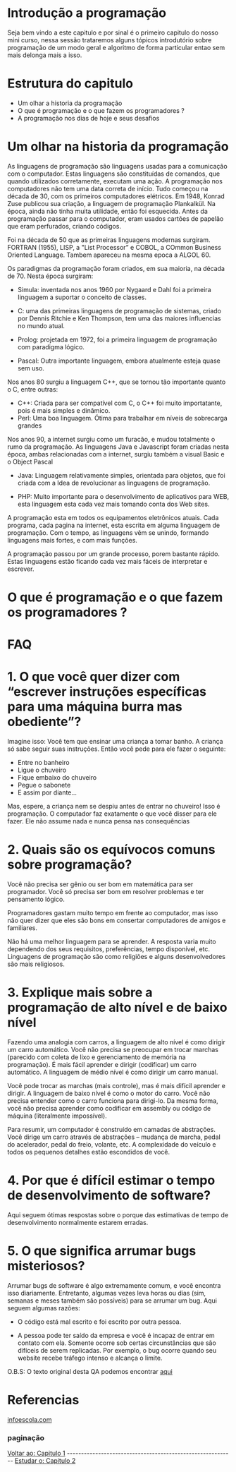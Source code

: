 # Introdução a programação

Seja bem vindo a este capitulo e por sinal é o primeiro capitulo do nosso mini curso, nessa sessão trataremos alguns tópicos introdutório sobre programação de um modo geral e algoritmo de forma particular entao sem mais delonga mais a isso.

# Estrutura do capitulo

- Um olhar a historia da programação
- O que é programação e o que fazem os programadores ?
- A programação nos dias de hoje e seus desafios

# Um olhar na historia da programação

As linguagens de programação são linguagens usadas para a comunicação com o computador. Estas linguagens são constituídas de comandos, que quando utilizados corretamente, executam uma ação. A programação nos computadores não tem uma data correta de início. Tudo começou na década de 30, com os primeiros computadores elétricos. Em 1948, Konrad Zuse publicou sua criação, a linguagem de programação Plankalkül. Na época, ainda não tinha muita utilidade, então foi esquecida. Antes da programação passar para o computador, eram usados cartões de papelão que eram perfurados, criando códigos.

Foi na década de 50 que as primeiras linguagens modernas surgiram. FORTRAN (1955), LISP, a "List Processor” e COBOL, a COmmon Business Oriented Language. Tambem apareceu na mesma epoca a ALGOL 60.

Os paradigmas da programação foram criados, em sua maioria, na década de 70. Nesta época surgiram:

- Simula: inventada nos anos 1960 por Nygaard e Dahl foi a primeira linguagem a suportar o conceito de classes.

- C: uma das primeiras linguagens de programação de sistemas, criado por Dennis Ritchie e Ken Thompson, tem uma das maiores influencias no mundo atual.

- Prolog: projetada em 1972, foi a primeira linguagem de programação com paradigma lógico.

- Pascal: Outra importante linguagem, embora atualmente esteja quase sem uso.

Nos anos 80 surgiu a linguagem C++, que se tornou tão importante quanto o C, entre outras:

- C++: Criada para ser compatível com C, o C++ foi muito importatante, pois é mais simples e dinâmico.
- Perl: Uma boa linguagem. Ótima para trabalhar em níveis de sobrecarga grandes

Nos anos 90, a internet surgiu como um furacão, e mudou totalmente o rumo da programação. As linguagens Java e Javascript foram criadas nesta época, ambas relacionadas com a internet, surgiu também a visual Basic e o Object Pascal

- Java: Linguagem relativamente simples, orientada para objetos, que foi criada com a Idea de revolucionar as linguagens de programação.

- PHP: Muito importante para o desenvolvimento de aplicativos para WEB, esta linguagem esta cada vez mais tomando conta dos Web sites.

A programação esta em todos os equipamentos eletrônicos atuais. Cada programa, cada pagina na internet, esta escrita em alguma linguagem de programação. Com o tempo, as linguagens vêm se unindo, formando linguagens mais fortes, e com mais funções.

A programação passou por um grande processo, porem bastante rápido. Estas linguagens estão ficando cada vez mais fáceis de interpretar e escrever.

# O que é programação e o que fazem os programadores ?

# FAQ

# 1. O que você quer dizer com “escrever instruções específicas para uma máquina burra mas obediente”?

Imagine isso: Você tem que ensinar uma criança a tomar banho. A criança só sabe seguir suas instruções. Então você pede para ele fazer o seguinte:

- Entre no banheiro
- Ligue o chuveiro
- Fique embaixo do chuveiro
- Pegue o sabonete
- E assim por diante…

Mas, espere, a criança nem se despiu antes de entrar no chuveiro! Isso é programação. O computador faz exatamente o que você disser para ele fazer. Ele não assume nada e nunca pensa nas consequências

# 2. Quais são os equívocos comuns sobre programação?

Você não precisa ser gênio ou ser bom em matemática para ser programador. Você só precisa ser bom em resolver problemas e ter pensamento lógico.

Programadores gastam muito tempo em frente ao computador, mas isso não quer dizer que eles são bons em consertar computadores de amigos e familiares.

Não há uma melhor linguagem para se aprender. A resposta varia muito dependendo dos seus requisitos, preferências, tempo disponível, etc. Linguagens de programação são como religiões e alguns desenvolvedores são mais religiosos.

# 3. Explique mais sobre a programação de alto nível e de baixo nível

Fazendo uma analogia com carros, a linguagem de alto nível é como dirigir um carro automático. Você não precisa se preocupar em trocar marchas (parecido com coleta de lixo e gerenciamento de memória na programação). É mais fácil aprender e dirigir (codificar) um carro automático. A linguagem de médio nível é como dirigir um carro manual.

Você pode trocar as marchas (mais controle), mas é mais difícil aprender e dirigir. A linguagem de baixo nível é como o motor do carro. Você não precisa entender como o carro funciona para dirigi-lo. Da mesma forma, você não precisa aprender como codificar em assembly ou código de máquina (literalmente impossível).

Para resumir, um computador é construído em camadas de abstrações. Você dirige um carro através de abstrações – mudança de marcha, pedal do acelerador, pedal do freio, volante, etc. A complexidade do veículo e todos os pequenos detalhes estão escondidos de você.

# 4. Por que é difícil estimar o tempo de desenvolvimento de software?

Aqui seguem ótimas respostas sobre o porque das estimativas de tempo de desenvolvimento normalmente estarem erradas.

# 5. O que significa arrumar bugs misteriosos?

Arrumar bugs de software é algo extremamente comum, e você encontra isso diariamente. Entretanto, algumas vezes leva horas ou dias (sim, semanas e meses também são possíveis) para se arrumar um bug. Aqui seguem algumas razões:

- O código está mal escrito e foi escrito por outra pessoa.

- A pessoa pode ter saído da empresa e você é incapaz de entrar em contato com ela. Somente ocorre sob certas circunstâncias que são difíceis de serem replicadas. Por exemplo, o bug ocorre quando seu website recebe tráfego intenso e alcança o limite.

O.B.S: O texto original desta QA podemos encontrar [aqui](http://tutano.trampos.co/8540-programacao-que-fazem-programadores/)

# Referencias

[infoescola.com](https://www.infoescola.com/informatica/historia-da-programacao/)
<br >

### paginação

[Voltar ao: Capitulo 1](/) ----------------------------------------------------------- [Estudar o: Capitulo 2](/)
